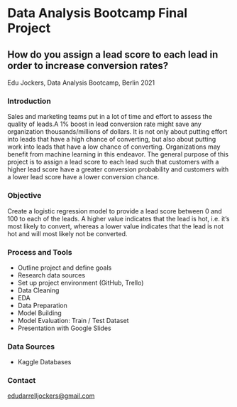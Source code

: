 # Data Analysis Bootcamp Final Project 

## How do you assign a lead score to each lead in order to increase conversion rates?
Edu Jockers, Data Analysis Bootcamp, Berlin 2021

### Introduction
Sales and marketing teams put in a lot of time and effort to assess the quality of leads.A 1% boost in lead conversion rate might save any organization thousands/millions of dollars. It is not only about putting effort into leads that have a high chance of converting, but also about putting work into leads that have a low chance of converting. Organizations may benefit from machine learning in this endeavor. The general purpose of this project is to assign a lead score to each lead such that customers with a higher lead score have a greater conversion probability and customers with a lower lead score have a lower conversion chance.

### Objective
Create a logistic regression model to provide a lead score between 0 and 100 to each of the leads. A higher value indicates that the lead is hot, i.e. it’s most likely to convert, whereas a lower value indicates that the lead is not hot and will most likely not be converted.

### Process and Tools
- Outline project and define goals
- Research data sources
- Set up project environment (GitHub, Trello)
- Data Cleaning
- EDA
- Data Preparation
- Model Building
- Model Evaluation: Train / Test Dataset
- Presentation with Google Slides

### Data Sources
- Kaggle Databases


### Contact
edudarrelljockers@gmail.com

